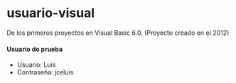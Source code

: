 # usuario-visual
De los primeros proyectos en Visual Basic 6.0. (Proyecto creado en el 2012)

#### Usuario de prueba
- Usuario: Luis
- Contraseña: jceluis
